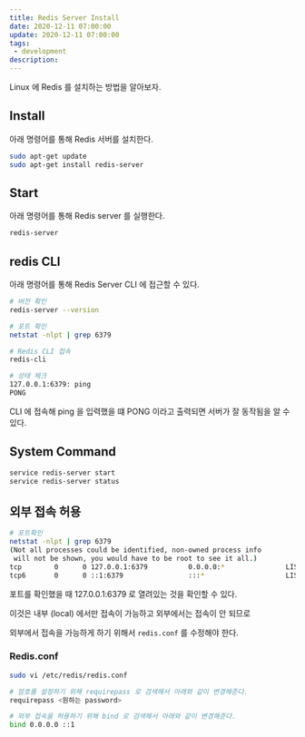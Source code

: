 ```yaml
---
title: Redis Server Install
date: 2020-12-11 07:00:00
update: 2020-12-11 07:00:00
tags:
 - development
description:
---
```


Linux 에 Redis 를 설치하는 방법을 알아보자.

## Install

아래 명령어를 통해 Redis 서버를 설치한다.

```bash
sudo apt-get update
sudo apt-get install redis-server
```

## Start

아래 명령어를 통해 Redis server 를 실행한다.

```bash
redis-server
```

## redis CLI

아래 명령어를 통해 Redis Server CLI 에 접근할 수 있다.

```bash
# 버전 확인
redis-server --version

# 포트 확인
netstat -nlpt | grep 6379

# Redis CLI 접속
redis-cli

# 상태 체크
127.0.0.1:6379: ping
PONG
```

CLI 에 접속해 ping 을 입력했을 떄 PONG 이라고 출력되면 서버가 잘 동작됨을 알 수 있다.

## System Command

```bash
service redis-server start
service redis-server status
```

## 외부 접속 허용

```bash
# 포트확인
netstat -nlpt | grep 6379
(Not all processes could be identified, non-owned process info
 will not be shown, you would have to be root to see it all.)
tcp        0      0 127.0.0.1:6379          0.0.0.0:*               LISTEN                                                                                                                                                                   -
tcp6       0      0 ::1:6379                :::*                    LISTENz`
```

포트를 확인했을 때 127.0.0.1:6379 로 열려있는 것을 확인할 수 있다.

이것은 내부 (local) 에서만 접속이 가능하고 외부에서는 접속이 안 되므로

외부에서 접속을 가능하게 하기 위해서 `redis.conf` 를 수정해야 한다.

### Redis.conf

```bash
sudo vi /etc/redis/redis.conf

# 암호를 설정하기 위해 requirepass 로 검색해서 아래와 같이 변경해준다.
requirepass <원하는 password>

# 외부 접속을 허용하기 위해 bind 로 검색해서 아래와 같이 변경해준다.
bind 0.0.0.0 ::1
```
